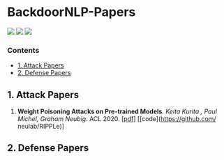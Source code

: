 # BackdoorNLP-Papers



![](https://img.shields.io/github/last-commit/thunlp/TAADpapers?color=blue) ![](https://img.shields.io/badge/PaperNumber-63-brightgreen) ![](https://img.shields.io/badge/PRs-Welcome-red) 

### Contents 
* [1. Attack Papers](#2-attack-papers)
* [2. Defense Papers](#2-defense-papers)



## 1. Attack Papers
1. **Weight Poisoning Attacks on Pre-trained Models**. *Keita Kurita , Paul Michel, Graham Neubig*. ACL 2020. [[pdf](https://arxiv.org/abs/2004.06660)] [[code](https://github.com/
neulab/RIPPLe)]

## 2. Defense Papers



